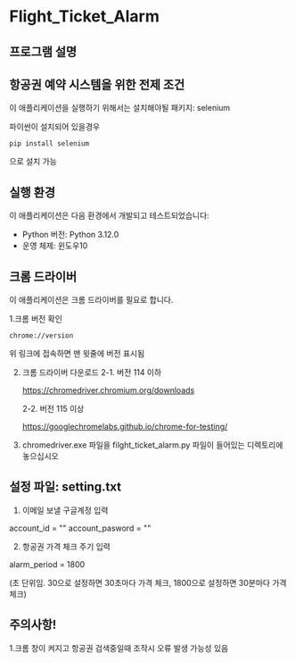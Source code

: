 # Flight_Ticket_Alarm
## 프로그램 설명


## 항공권 예약 시스템을 위한 전제 조건
이 애플리케이션을 실행하기 위해서는 설치해야될 패키지: selenium

파이썬이 설치되어 있을경우

    pip install selenium 

으로 설치 가능


## 실행 환경
이 애플리케이션은 다음 환경에서 개발되고 테스트되었습니다:

- Python 버전: Python 3.12.0
- 운영 체제: 윈도우10


## 크롬 드라이버
이 애플리케이션은 크롬 드라이버를 필요로 합니다. 

1.크롬 버전 확인

    chrome://version
    
위 링크에 접속하면 맨 윗줄에 버전 표시됨

2. 크롬 드라이버 다운로드
    2-1. 버전 114 이하

    https://chromedriver.chromium.org/downloads
   
    2-2. 버전 115 이상

    https://googlechromelabs.github.io/chrome-for-testing/

4. chromedriver.exe 파일을 filght_ticket_alarm.py 파일이 들어있는 디렉토리에 놓으십시오


## 설정 파일: setting.txt
1. 이메일 보낼 구글계정 입력

account_id = ""
account_pasword = ""

2. 항공권 가격 체크 주기 입력

alarm_period = 1800

(초 단위임. 30으로 설정하면 30초마다 가격 체크, 1800으로 설정하면 30분마다 가격 체크)


## 주의사항!
1.크롬 창이 켜지고 항공권 검색중일때 조작시 오류 발생 가능성 있음





